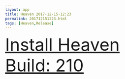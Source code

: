 ```yaml
---
layout: app
title: Heaven 2017-12-15-12:23
permalink: 201712151223.html
tags: [Heaven,Release]
---
```

<div class="pure-g">
    <div class="pure-u-1-1" style="font-size: 4em">
        <a class="pure-button-primary" href="itms-services://?action=download-manifest&url=https%3A%2F%2Flitsungyisigono.github.io%2FTestScript%2Fmanifests%2F201712151223.plist"><i class="fa fa-download" aria-hidden="true"></i>Install Heaven Build: 210</a>
    </div>
</div>
